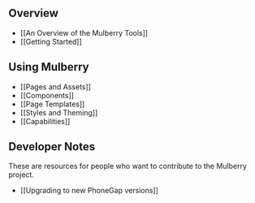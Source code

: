 ## Overview
- [[An Overview of the Mulberry Tools]]
- [[Getting Started]]

## Using Mulberry
- [[Pages and Assets]]
- [[Components]]
- [[Page Templates]]
- [[Styles and Theming]]
- [[Capabilities]]

## Developer Notes

These are resources for people who want to contribute to the Mulberry project. 

- [[Upgrading to new PhoneGap versions]]